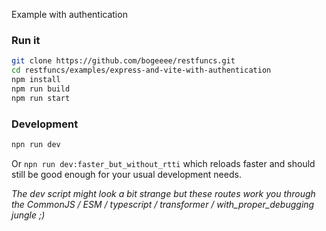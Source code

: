 Example with authentication

### Run it
```bash
git clone https://github.com/bogeeee/restfuncs.git
cd restfuncs/examples/express-and-vite-with-authentication
npm install
npm run build
npm run start
```


### Development
```bash
npn run dev
```

Or `npn run dev:faster_but_without_rtti` which reloads faster and should still be good enough for your usual development needs.

_The dev script might look a bit strange but these routes work you through the CommonJS / ESM / typescript / transformer / with_proper_debugging  jungle ;)_